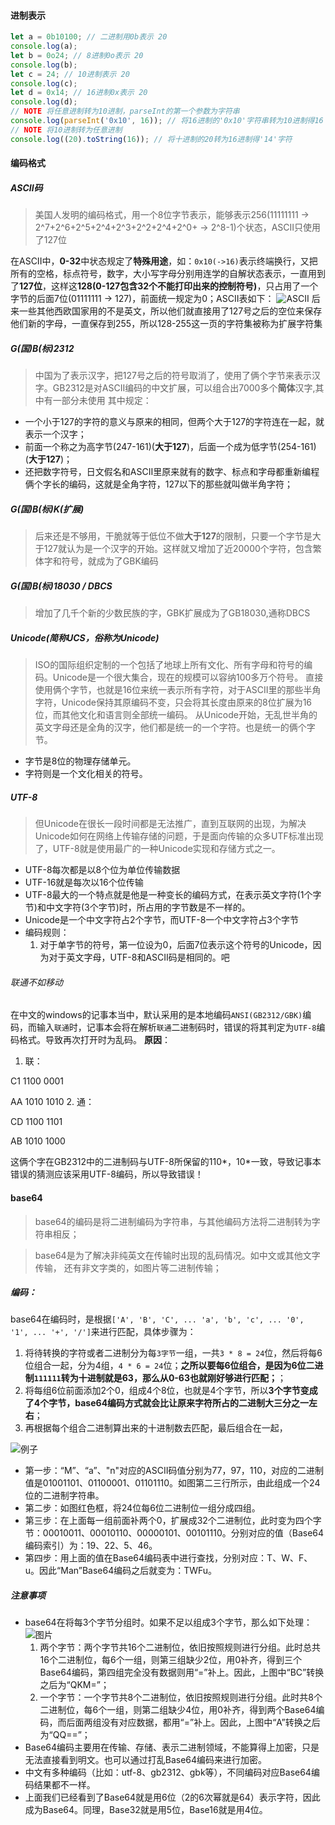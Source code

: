 #### 进制表示
```javascript
let a = 0b10100; // 二进制用0b表示 20
console.log(a);
let b = 0o24; // 8进制0o表示 20
console.log(b);
let c = 24; // 10进制表示 20
console.log(c);
let d = 0x14; // 16进制0x表示 20
console.log(d);
// NOTE 将任意进制转为10进制，parseInt的第一个参数为字符串
console.log(parseInt('0x10', 16)); // 将16进制的'0x10'字符串转为10进制得16
// NOTE 将10进制转为任意进制
console.log((20).toString(16)); // 将十进制的20转为16进制得'14'字符
```

#### 编码格式
##### ASCII码
> 美国人发明的编码格式，用一个8位字节表示，能够表示256(11111111 -> 2^7+2^6+2^5+2^4+2^3+2^2+2^4+2^0+ -> 2^8-1)个状态，ASCII只使用了127位

在ASCII中，**0-32**中状态规定了**特殊用途**，如：`0x10(->16)`表示终端换行，又把所有的空格，标点符号，数字，大小写字母分别用连学的自解状态表示，一直用到了**127位**，这样这**128(0-127包含32个不能打印出来的控制符号)**，只占用了一个字节的后面7位(01111111 -> 127)，前面统一规定为0；ASCII表如下：
![ASCII](https://timgsa.baidu.com/timg?image&quality=80&size=b9999_10000&sec=1567856184527&di=95aafd375b699d78ac5d5243e048687a&imgtype=0&src=http%3A%2F%2Fhbimg.b0.upaiyun.com%2F9e55812694c06a508942b69035cb26896c7b62d8c8b18-W2Lp8z_fw658)
后来一些其他西欧国家用的不是英文，所以他们就直接用了127号之后的空位来保存他们新的字母，一直保存到255，所以128-255这一页的字符集被称为扩展字符集

##### G(国)B(标)2312
> 中国为了表示汉字，把127号之后的符号取消了，使用了俩个字节来表示汉字。GB2312是对ASCII编码的中文扩展，可以组合出7000多个**简体**汉字,其中有一部分未使用
其中规定：
- 一个小于127的字符的意义与原来的相同，但两个大于127的字符连在一起，就表示一个汉字；
- 前面一个称之为高字节(247-161)(**大于127**)，后面一个成为低字节(254-161)(**大于127**)；
- 还把数字符号，日文假名和ASCII里原来就有的数字、标点和字母都重新编程俩个字长的编码，这就是全角字符，127以下的那些就叫做半角字符；

##### G(国)B(标)K(扩展)
> 后来还是不够用，干脆就等于低位不做**大于127**的限制，只要一个字节是大于127就认为是一个汉字的开始。这样就又增加了近20000个字符，包含繁体字和符号，就成为了GBK编码

##### G(国)B(标)18030 / DBCS
> 增加了几千个新的少数民族的字，GBK扩展成为了GB18030,通称DBCS

##### Unicode(简称UCS，俗称为Unicode)
> ISO的国际组织定制的一个包括了地球上所有文化、所有字母和符号的编码。Unicode是一个很大集合，现在的规模可以容纳100多万个符号。
直接使用俩个字节，也就是16位来统一表示所有字符，对于ASCII里的那些半角字符，Unicode保持其原编码不变，只会将其长度由原来的8位扩展为16位，而其他文化和语言则全部统一编码。
从Unicode开始，无乱世半角的英文字母还是全角的汉字，他们都是统一的一个字符。也是统一的俩个字节。
- 字节是8位的物理存储单元。
- 字符则是一个文化相关的符号。

##### UTF-8
> 但Unicode在很长一段时间都是无法推广，直到互联网的出现，为解决Unicode如何在网络上传输存储的问题，于是面向传输的众多UTF标准出现了，UTF-8就是使用最广的一种Unicode实现和存储方式之一。
- UTF-8每次都是以8个位为单位传输数据
- UTF-16就是每次以16个位传输  
- UTF-8最大的一个特点就是他是一种变长的编码方式，在表示英文字符(1个字节)和中文字符(3个字节)时，所占用的字节数是不一样的。
- Unicode是一个中文字符占2个字节，而UTF-8一个中文字符占3个字节
- 编码规则：
    1. 对于单字节的符号，第一位设为0，后面7位表示这个符号的Unicode，因为对于英文字母，UTF-8和ASCII码是相同的。吧

###### 联通不如移动
在中文的windows的记事本当中，默认采用的是本地编码`ANSI(GB2312/GBK)`编码，而输入`联通`时，记事本会将在解析`联通`二进制码时，错误的将其判定为`UTF-8`编码格式。导致再次打开时为乱码。
**原因**：
1. 联：

C1 1100 0001

AA 1010 1010
2. 通：

CD 1100 1101

AB 1010 1000

这俩个字在GB2312中的二进制码与UTF-8所保留的110*，10*一致，导致记事本错误的猜测应该采用UTF-8编码，所以导致错误！

#### base64
> base64的编码是将二进制编码为字符串，与其他编码方法将二进制转为字符串相反；

> base64是为了解决非纯英文在传输时出现的乱码情况。如中文或其他文字传输， 还有非文字类的，如图片等二进制传输；

##### 编码：
base64在编码时，是根据`['A', 'B', 'C', ... 'a', 'b', 'c', ... '0', '1', ... '+', '/']`来进行匹配，具体步骤为：
1. 将待转换的字符或者二进制分为每`3字节`一组，一共`3 * 8 = 24`位，然后将每6位组合一起，分为4组，`4 * 6 = 24`位；**之所以要每6位组合，是因为6位二进制`111111`转为十进制就是63，那么从0-63也就刚好够进行匹配；**；
2. 将每组6位前面添加2个0，组成4个8位，也就是4个字节，所以**3个字节变成了4个字节，base64编码方式就会比让原来字符所占的二进制大三分之一左右**；
3. 再根据每个组合二进制算出来的十进制数去匹配，最后组合在一起，

![例子](https://img-blog.csdnimg.cn/20190517212249969.jpg?x-oss-process=image/watermark,type_ZmFuZ3poZW5naGVpdGk,shadow_10,text_aHR0cHM6Ly9oZWxsby5ibG9nLmNzZG4ubmV0,size_16,color_FFFFFF,t_70)
- 第一步：“M”、“a”、"n"对应的ASCII码值分别为77，97，110，对应的二进制值是01001101、01100001、01101110。如图第二三行所示，由此组成一个24位的二进制字符串。
- 第二步：如图红色框，将24位每6位二进制位一组分成四组。
- 第三步：在上面每一组前面补两个0，扩展成32个二进制位，此时变为四个字节：00010011、00010110、00000101、00101110。分别对应的值（Base64编码索引）为：19、22、5、46。
- 第四步：用上面的值在Base64编码表中进行查找，分别对应：T、W、F、u。因此“Man”Base64编码之后就变为：TWFu。

##### 注意事项
- base64在将每3个字节分组时。如果不足以组成3个字节，那么如下处理：
![图片](https://img-blog.csdnimg.cn/20190517212307382.jpg?x-oss-process=image/watermark,type_ZmFuZ3poZW5naGVpdGk,shadow_10,text_aHR0cHM6Ly9oZWxsby5ibG9nLmNzZG4ubmV0,size_16,color_FFFFFF,t_70)
    1. 两个字节：两个字节共16个二进制位，依旧按照规则进行分组。此时总共16个二进制位，每6个一组，则第三组缺少2位，用0补齐，得到三个Base64编码，第四组完全没有数据则用“=”补上。因此，上图中“BC”转换之后为“QKM=”；
    2. 一个字节：一个字节共8个二进制位，依旧按照规则进行分组。此时共8个二进制位，每6个一组，则第二组缺少4位，用0补齐，得到两个Base64编码，而后面两组没有对应数据，都用“=”补上。因此，上图中“A”转换之后为“QQ==”；
- Base64编码主要用在传输、存储、表示二进制领域，不能算得上加密，只是无法直接看到明文。也可以通过打乱Base64编码来进行加密。
- 中文有多种编码（比如：utf-8、gb2312、gbk等），不同编码对应Base64编码结果都不一样。
- 上面我们已经看到了Base64就是用6位（2的6次幂就是64）表示字符，因此成为Base64。同理，Base32就是用5位，Base16就是用4位。


